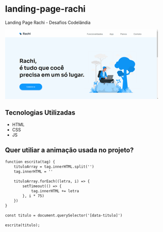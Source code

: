 # landing-page-rachi
Landing Page Rachi - Desafios Codelândia

[<img src="./\src\imagens/tela02-readme.gif">](https://vandesonsantos.github.io/landing-page-rachi/)

## Tecnologias Utilizadas
- HTML
- CSS
- JS

## Quer utiliar a animação usada no projeto?
```
function escrita(tag) {
    tituloArray = tag.innerHTML.split('')
    tag.innerHTML = ''

    tituloArray.forEach((letra, i) => {
        setTimeout(() => {
            tag.innerHTML += letra
        }, i * 75)
    })
}

const titulo = document.querySelector('[data-titulo]')

escrita(titulo);
```

